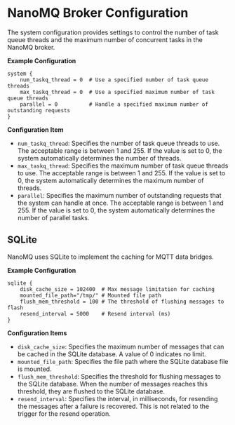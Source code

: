 # NanoMQ Broker Configuration

 The system configuration provides settings to control the number of task queue threads and the maximum number of concurrent tasks in the NanoMQ broker.

**Example Configuration**

```hcl
system {
    num_taskq_thread = 0  # Use a specified number of task queue threads
    max_taskq_thread = 0  # Use a specified maximum number of task queue threads
    parallel = 0          # Handle a specified maximum number of outstanding requests
}
```

**Configuration Item**

- `num_taskq_thread`: Specifies the number of task queue threads to use. The acceptable range is between 1 and 255. If the value is set to 0, the system automatically determines the number of threads.
- `max_taskq_thread`: Specifies the maximum number of task queue threads to use. The acceptable range is between 1 and 255. If the value is set to 0, the system automatically determines the maximum number of threads.
- `parallel`: Specifies the maximum number of outstanding requests that the system can handle at once. The acceptable range is between 1 and 255. If the value is set to 0, the system automatically determines the number of parallel tasks.

## SQLite 

NanoMQ uses SQLite to implement the caching for MQTT data bridges. 

**Example Configuration**

```hcl
sqlite {
    disk_cache_size = 102400  # Max message limitation for caching
    mounted_file_path="/tmp/" # Mounted file path 
    flush_mem_threshold = 100 # The threshold of flushing messages to flash
    resend_interval = 5000    # Resend interval (ms)
}
```

**Configuration Items**

- `disk_cache_size`: Specifies the maximum number of messages that can be cached in the SQLite database. A value of 0 indicates no limit.
- `mounted_file_path`: Specifies the file path where the SQLite database file is mounted.
- `flush_mem_threshold`: Specifies the threshold for flushing messages to the SQLite database. When the number of messages reaches this threshold, they are flushed to the SQLite database.
- `resend_interval`: Specifies the interval, in milliseconds, for resending the messages after a failure is recovered. This is not related to the trigger for the resend operation.